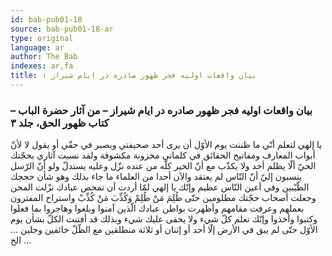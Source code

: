 ```yaml
---
id: bab-pub01-18
source: bab-pub01-18-ar
type: original
language: ar
author: The Bab
indexes: ar,fa
title: بيان واقعات اوليه فجر ظهور صادره در ايام شيراز ۱
---
```

### بيان واقعات اوليه فجر ظهور صادره در ايام شيراز – من آثار حضرة الباب – كتاب ظهور الحق، جلد ۳

يا إلهي لتعلم أنّي ما ظننت يوم الأوّل أن يرى أحد صحيفتي ويصبر في حقّي أو يقول لا لأنّ أبواب المعارف ومفاتيح الحقائق في كلماتي مخزونة مكشوفة ولقد نسبت آثاري بحجّتك الحيّ ألّا يظلم أحد ولا يكذّب مع أنّ الخير كلّه من عنده نزّل وعليه يستدلّ ولو أنّ الرّسل ينسبون إليّ أنّ النّاس لم يعتقد والآن أحدا من العلماء ما جاء بذلك وهو شأن حججك الطّيّبين وفي أعين النّاس عظيم وإنّك يا إلهي لمّا أردت أن تمحص عبادك نزّلت المحن وجعلت أصحاب حجّتك مظلومين حتّى ظُلِمَ مَنْ ظُلِمْ وَكُذِّبَ مَنْ كُذِّبْ واستراح المفترون بعملهم وعرفت مقامهم وأظهرت بواطن عبادك الّذين آمنوا وبلغوا وهاجروا بما فعلوا وكتبوا وأخذوا وإنّك تعلم كلّ شيء ولا يخفى عليك شيء وبذلك قد أفتنت الكلّ بشأن يوم الأوّل حتّى لم يبق في الأرض إلّا أحد أو إثنان أو ثلاثة منطلقين مع الظّلّ خائفين وجلين ... الخ ...
